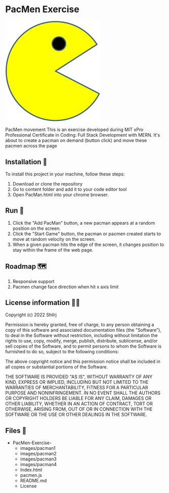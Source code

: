 # PacMen Exercise
<img src="images/PacMan1.png" width='300'/>


PacMen movement
This is an exercise developed during MIT xPro Professional Certificate in Coding: Full Stack Development with MERN. It's about to create a pacman on demand (button click) and move these pacmen across the page

## Installation 🔧

To install this project in your machine, follow these steps:

1. Download or clone the repository
2. Go to content folder and add it to your code editor tool
3. Open PacMan.html into your chrome browser.

## Run 🚀
1. Click the "Add PacMan" button, a new pacman appears at a random position on the screen.
2. Click the "Start Game" button, the pacman or pacmen created starts to move at random velocity on the screen.
3. When a given pacman hits the edge of the screen, it changes position to stay within the frame of the web page.

## Roadmap 🗺

1. Responsive support
2. Pacmen change face direction when hit x axis limit

## License information 👨‍⚖️

Copyright (c) 2022 Shilrj

Permission is hereby granted, free of charge, to any person obtaining a copy
of this software and associated documentation files (the "Software"), to deal
in the Software without restriction, including without limitation the rights
to use, copy, modify, merge, publish, distribute, sublicense, and/or sell
copies of the Software, and to permit persons to whom the Software is
furnished to do so, subject to the following conditions:

The above copyright notice and this permission notice shall be included in all
copies or substantial portions of the Software.

THE SOFTWARE IS PROVIDED "AS IS", WITHOUT WARRANTY OF ANY KIND, EXPRESS OR
IMPLIED, INCLUDING BUT NOT LIMITED TO THE WARRANTIES OF MERCHANTABILITY,
FITNESS FOR A PARTICULAR PURPOSE AND NONINFRINGEMENT. IN NO EVENT SHALL THE
AUTHORS OR COPYRIGHT HOLDERS BE LIABLE FOR ANY CLAIM, DAMAGES OR OTHER
LIABILITY, WHETHER IN AN ACTION OF CONTRACT, TORT OR OTHERWISE, ARISING FROM,
OUT OF OR IN CONNECTION WITH THE SOFTWARE OR THE USE OR OTHER DEALINGS IN THE
SOFTWARE.

## Files 📁
  - PacMen-Exercise-
     - images/pacman1
     - images/pacman2
     - images/pacman3
     - images/pacman4
     - Index.html
     - pacmen.js
     - README.md
     - License
     
      
